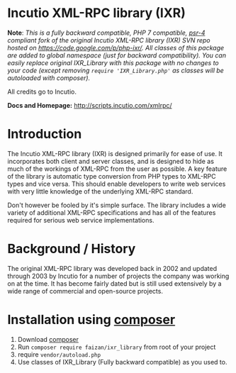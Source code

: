 # Incutio XML-RPC library (IXR)

**Note**: _This is a fully backward compatible, PHP 7 compatible, [psr-4](https://www.php-fig.org/psr/psr-4/) compliant fork of the original Incutio XML-RPC library (IXR) SVN repo hosted on <https://code.google.com/p/php-ixr/>. All classes of this package are added to global namespace (just for backward compatibility). You can easily replace original IXR_Library with this package with no changes to your code (except removing `require 'IXR_Library.php'` as classes will be autoloaded with composer)._


All credits go to Incutio.

**Docs and Homepage:** <http://scripts.incutio.com/xmlrpc/>

# Introduction

The Incutio XML-RPC library (IXR) is designed primarily for ease of use. It incorporates both client and server classes, and is designed to hide as much of the workings of XML-RPC from the user as possible. A key feature of the library is automatic type conversion from PHP types to XML-RPC types and vice versa. This should enable developers to write web services with very little knowledge of the underlying XML-RPC standard.

Don't however be fooled by it's simple surface. The library includes a wide variety of additional XML-RPC specifications and has all of the features required for serious web service implementations.

# Background / History

The original XML-RPC library was developed back in 2002 and updated through 2003 by Incutio for a number of projects the company was working on at the time. It has become fairly dated but is still used extensively by a wide range of commercial and open-source projects.

# Installation using [composer](http://getcomposer.org/)
1. Download [composer](http://getcomposer.org/)
2. Run `composer require faizan/ixr_library` from root of your project
3. require `vendor/autoload.php`
4. Use classes of IXR_Library (Fully backward compatible) as you used to.
